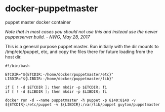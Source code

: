 # docker-puppetmaster
puppet master docker container

_Note that in most cases you should not use this and instead use the newer puppetserver build.  - NWG, May 28, 2017_

This is a general purpose puppet master.  Run initially with the dir mounts to /tmp/etc/puppet, etc, and copy the files there for future loading from the host dir.

```
#!/bin/bash

ETCDIR="${ETCDIR:-/home/docker/puppetmaster/etc}"
LIBDIR="${LIBDIR:-/home/docker/puppetmaster/lib}"

if [ ! -d $ETCDIR ]; then mkdir -p $ETCDIR; fi
if [ ! -d $LIBDIR ]; then mkdir -p $LIBDIR; fi

docker run -d --name puppetmaster -h puppet -p 8140:8140 -v ${ETCDIR}:/etc/puppet -v ${LIBDIR}:/var/lib/puppet guyton/puppetmaster
```

